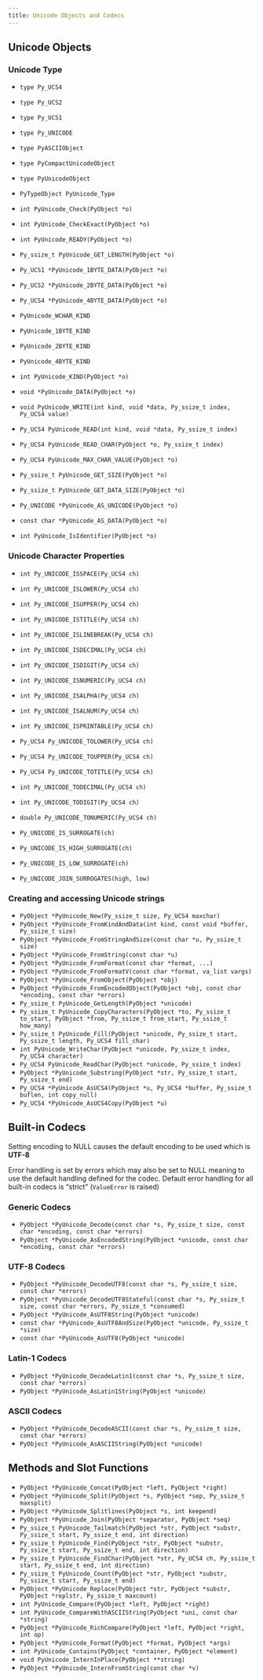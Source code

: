 ```yaml
---
title: Unicode Objects and Codecs
---
```


## Unicode Objects

### Unicode Type

- `type Py_UCS4`
- `type Py_UCS2`
- `type Py_UCS1`
- `type Py_UNICODE`
- `type PyASCIIObject`
- `type PyCompactUnicodeObject`
- `type PyUnicodeObject`
- `PyTypeObject PyUnicode_Type`

- `int PyUnicode_Check(PyObject *o)`
- `int PyUnicode_CheckExact(PyObject *o)`
- `int PyUnicode_READY(PyObject *o)`
- `Py_ssize_t PyUnicode_GET_LENGTH(PyObject *o)`
- `Py_UCS1 *PyUnicode_1BYTE_DATA(PyObject *o)`
- `Py_UCS2 *PyUnicode_2BYTE_DATA(PyObject *o)`
- `Py_UCS4 *PyUnicode_4BYTE_DATA(PyObject *o)`
- `PyUnicode_WCHAR_KIND`
- `PyUnicode_1BYTE_KIND`
- `PyUnicode_2BYTE_KIND`
- `PyUnicode_4BYTE_KIND`
- `int PyUnicode_KIND(PyObject *o)`
- `void *PyUnicode_DATA(PyObject *o)`
- `void PyUnicode_WRITE(int kind, void *data, Py_ssize_t index, Py_UCS4 value)`
- `Py_UCS4 PyUnicode_READ(int kind, void *data, Py_ssize_t index)`
- `Py_UCS4 PyUnicode_READ_CHAR(PyObject *o, Py_ssize_t index)`
- `Py_UCS4 PyUnicode_MAX_CHAR_VALUE(PyObject *o)`
- `Py_ssize_t PyUnicode_GET_SIZE(PyObject *o)`
- `Py_ssize_t PyUnicode_GET_DATA_SIZE(PyObject *o)`
- `Py_UNICODE *PyUnicode_AS_UNICODE(PyObject *o)`
- `const char *PyUnicode_AS_DATA(PyObject *o)`
- `int PyUnicode_IsIdentifier(PyObject *o)`

### Unicode Character Properties

- `int Py_UNICODE_ISSPACE(Py_UCS4 ch)`
- `int Py_UNICODE_ISLOWER(Py_UCS4 ch)`
- `int Py_UNICODE_ISUPPER(Py_UCS4 ch)`
- `int Py_UNICODE_ISTITLE(Py_UCS4 ch)`
- `int Py_UNICODE_ISLINEBREAK(Py_UCS4 ch)`
- `int Py_UNICODE_ISDECIMAL(Py_UCS4 ch)`
- `int Py_UNICODE_ISDIGIT(Py_UCS4 ch)`
- `int Py_UNICODE_ISNUMERIC(Py_UCS4 ch)`
- `int Py_UNICODE_ISALPHA(Py_UCS4 ch)`
- `int Py_UNICODE_ISALNUM(Py_UCS4 ch)`
- `int Py_UNICODE_ISPRINTABLE(Py_UCS4 ch)`

- `Py_UCS4 Py_UNICODE_TOLOWER(Py_UCS4 ch)`
- `Py_UCS4 Py_UNICODE_TOUPPER(Py_UCS4 ch)`
- `Py_UCS4 Py_UNICODE_TOTITLE(Py_UCS4 ch)`
- `int Py_UNICODE_TODECIMAL(Py_UCS4 ch)`
- `int Py_UNICODE_TODIGIT(Py_UCS4 ch)`
- `double Py_UNICODE_TONUMERIC(Py_UCS4 ch)`

- `Py_UNICODE_IS_SURROGATE(ch)`
- `Py_UNICODE_IS_HIGH_SURROGATE(ch)`
- `Py_UNICODE_IS_LOW_SURROGATE(ch)`
- `Py_UNICODE_JOIN_SURROGATES(high, low)`

### Creating and accessing Unicode strings

- `PyObject *PyUnicode_New(Py_ssize_t size, Py_UCS4 maxchar)`
- `PyObject *PyUnicode_FromKindAndData(int kind, const void *buffer, Py_ssize_t size)`
- `PyObject *PyUnicode_FromStringAndSize(const char *u, Py_ssize_t size)`
- `PyObject *PyUnicode_FromString(const char *u)`
- `PyObject *PyUnicode_FromFormat(const char *format, ...)`
- `PyObject *PyUnicode_FromFormatV(const char *format, va_list vargs)`
- `PyObject *PyUnicode_FromObject(PyObject *obj)`
- `PyObject *PyUnicode_FromEncodedObject(PyObject *obj, const char *encoding, const char *errors)`
- `Py_ssize_t PyUnicode_GetLength(PyObject *unicode)`
- `Py_ssize_t PyUnicode_CopyCharacters(PyObject *to, Py_ssize_t to_start, PyObject *from, Py_ssize_t from_start, Py_ssize_t how_many)`
- `Py_ssize_t PyUnicode_Fill(PyObject *unicode, Py_ssize_t start, Py_ssize_t length, Py_UCS4 fill_char)`
- `int PyUnicode_WriteChar(PyObject *unicode, Py_ssize_t index, Py_UCS4 character)`
- `Py_UCS4 PyUnicode_ReadChar(PyObject *unicode, Py_ssize_t index)`
- `PyObject *PyUnicode_Substring(PyObject *str, Py_ssize_t start, Py_ssize_t end)`
- `Py_UCS4 *PyUnicode_AsUCS4(PyObject *u, Py_UCS4 *buffer, Py_ssize_t buflen, int copy_null)`
- `Py_UCS4 *PyUnicode_AsUCS4Copy(PyObject *u)`

## Built-in Codecs

Setting encoding to NULL causes the default encoding to be used which is **UTF-8**

Error handling is set by errors which may also be set to NULL meaning to use the default handling defined for the codec. Default error handling for all built-in codecs is “strict” (`ValueError` is raised)

### Generic Codecs

- `PyObject *PyUnicode_Decode(const char *s, Py_ssize_t size, const char *encoding, const char *errors)`
- `PyObject *PyUnicode_AsEncodedString(PyObject *unicode, const char *encoding, const char *errors)`

### UTF-8 Codecs

- `PyObject *PyUnicode_DecodeUTF8(const char *s, Py_ssize_t size, const char *errors)`
- `PyObject *PyUnicode_DecodeUTF8Stateful(const char *s, Py_ssize_t size, const char *errors, Py_ssize_t *consumed)`
- `PyObject *PyUnicode_AsUTF8String(PyObject *unicode)`
- `const char *PyUnicode_AsUTF8AndSize(PyObject *unicode, Py_ssize_t *size)`
- `const char *PyUnicode_AsUTF8(PyObject *unicode)`

### Latin-1 Codecs

- `PyObject *PyUnicode_DecodeLatin1(const char *s, Py_ssize_t size, const char *errors)`
- `PyObject *PyUnicode_AsLatin1String(PyObject *unicode)`

### ASCII Codecs

- `PyObject *PyUnicode_DecodeASCII(const char *s, Py_ssize_t size, const char *errors)`
- `PyObject *PyUnicode_AsASCIIString(PyObject *unicode)`

## Methods and Slot Functions

- `PyObject *PyUnicode_Concat(PyObject *left, PyObject *right)`
- `PyObject *PyUnicode_Split(PyObject *s, PyObject *sep, Py_ssize_t maxsplit)`
- `PyObject *PyUnicode_Splitlines(PyObject *s, int keepend)`
- `PyObject *PyUnicode_Join(PyObject *separator, PyObject *seq)`
- `Py_ssize_t PyUnicode_Tailmatch(PyObject *str, PyObject *substr, Py_ssize_t start, Py_ssize_t end, int direction)`
- `Py_ssize_t PyUnicode_Find(PyObject *str, PyObject *substr, Py_ssize_t start, Py_ssize_t end, int direction)`
- `Py_ssize_t PyUnicode_FindChar(PyObject *str, Py_UCS4 ch, Py_ssize_t start, Py_ssize_t end, int direction)`
- `Py_ssize_t PyUnicode_Count(PyObject *str, PyObject *substr, Py_ssize_t start, Py_ssize_t end)`
- `PyObject *PyUnicode_Replace(PyObject *str, PyObject *substr, PyObject *replstr, Py_ssize_t maxcount)`
- `int PyUnicode_Compare(PyObject *left, PyObject *right)`
- `int PyUnicode_CompareWithASCIIString(PyObject *uni, const char *string)`
- `PyObject *PyUnicode_RichCompare(PyObject *left, PyObject *right, int op)`
- `PyObject *PyUnicode_Format(PyObject *format, PyObject *args)`
- `int PyUnicode_Contains(PyObject *container, PyObject *element)`
- `void PyUnicode_InternInPlace(PyObject **string)`
- `PyObject *PyUnicode_InternFromString(const char *v)`
